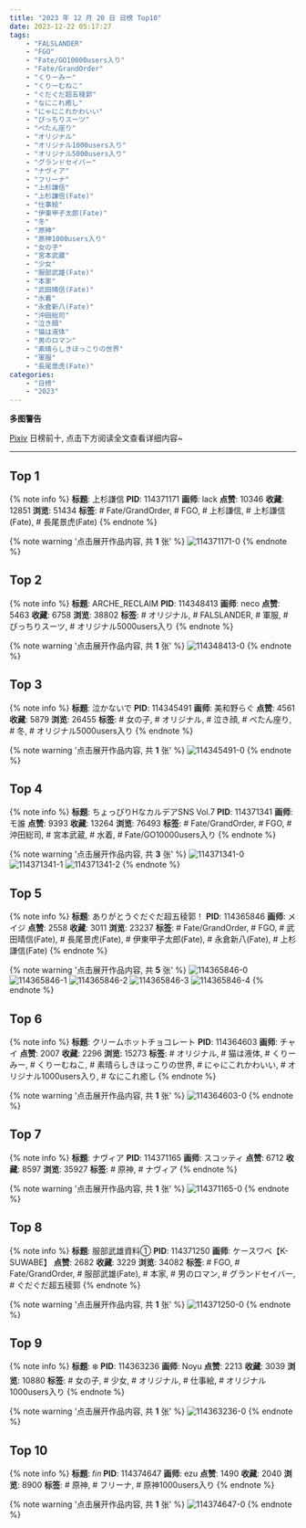 ```yaml
---
title: "2023 年 12 月 20 日 日榜 Top10"
date: 2023-12-22 05:17:27
tags:
    - "FALSLANDER"
    - "FGO"
    - "Fate/GO10000users入り"
    - "Fate/GrandOrder"
    - "くりーみー"
    - "くりーむねこ"
    - "ぐだぐだ超五稜郭"
    - "なにこれ癒し"
    - "にゃにこれかわいい"
    - "ぴっちりスーツ"
    - "ぺたん座り"
    - "オリジナル"
    - "オリジナル1000users入り"
    - "オリジナル5000users入り"
    - "グランドセイバー"
    - "ナヴィア"
    - "フリーナ"
    - "上杉謙信"
    - "上杉謙信(Fate)"
    - "仕事絵"
    - "伊東甲子太郎(Fate)"
    - "冬"
    - "原神"
    - "原神1000users入り"
    - "女の子"
    - "宮本武蔵"
    - "少女"
    - "服部武雄(Fate)"
    - "本家"
    - "武田晴信(Fate)"
    - "水着"
    - "永倉新八(Fate)"
    - "沖田総司"
    - "泣き顔"
    - "猫は液体"
    - "男のロマン"
    - "素晴らしきほっこりの世界"
    - "軍服"
    - "長尾景虎(Fate)"
categories:
    - "日榜"
    - "2023"
---
```


<i class="fa fa-triangle-exclamation"></i>**多图警告**<i class="fa fa-triangle-exclamation"></i>

[Pixiv](https://www.pixiv.net/) 日榜前十, 点击下方阅读全文查看详细内容~

<!-- more -->

---

## Top 1

{% note info %}
**标题**: 上杉謙信
**PID**: 114371171 **画师**: lack
**点赞**: 10346 **收藏**: 12851 **浏览**: 51434
**标签**: # Fate/GrandOrder, # FGO, # 上杉謙信, # 上杉謙信(Fate), # 長尾景虎(Fate)
{% endnote %}

{% note warning '点击展开作品内容, 共 **1** 张' %}
![114371171-0](https://i.pixiv.re/img-original/img/2023/12/20/00/00/36/114371171_p0.png)
{% endnote %}

## Top 2

{% note info %}
**标题**: ARCHE_RECLAIM
**PID**: 114348413 **画师**: neco
**点赞**: 5463 **收藏**: 6758 **浏览**: 38802
**标签**: # オリジナル, # FALSLANDER, # 軍服, # ぴっちりスーツ, # オリジナル5000users入り
{% endnote %}

{% note warning '点击展开作品内容, 共 **1** 张' %}
![114348413-0](https://i.pixiv.re/img-original/img/2023/12/19/02/07/03/114348413_p0.png)
{% endnote %}

## Top 3

{% note info %}
**标题**: 泣かないで
**PID**: 114345491 **画师**: 美和野らぐ
**点赞**: 4561 **收藏**: 5879 **浏览**: 26455
**标签**: # 女の子, # オリジナル, # 泣き顔, # ぺたん座り, # 冬, # オリジナル5000users入り
{% endnote %}

{% note warning '点击展开作品内容, 共 **1** 张' %}
![114345491-0](https://i.pixiv.re/img-original/img/2023/12/19/00/02/14/114345491_p0.png)
{% endnote %}

## Top 4

{% note info %}
**标题**: ちょっぴりHなカルデアSNS Vol.7
**PID**: 114371341 **画师**: モ誰
**点赞**: 9393 **收藏**: 13264 **浏览**: 76493
**标签**: # Fate/GrandOrder, # FGO, # 沖田総司, # 宮本武蔵, # 水着, # Fate/GO10000users入り
{% endnote %}

{% note warning '点击展开作品内容, 共 **3** 张' %}
![114371341-0](https://i.pixiv.re/img-original/img/2023/12/20/00/02/02/114371341_p0.png)
![114371341-1](https://i.pixiv.re/img-original/img/2023/12/20/00/02/02/114371341_p1.png)
![114371341-2](https://i.pixiv.re/img-original/img/2023/12/20/00/02/02/114371341_p2.png)
{% endnote %}

## Top 5

{% note info %}
**标题**: ありがとうぐだぐだ超五稜郭！
**PID**: 114365846 **画师**: メイジ
**点赞**: 2558 **收藏**: 3011 **浏览**: 23237
**标签**: # Fate/GrandOrder, # FGO, # 武田晴信(Fate), # 長尾景虎(Fate), # 伊東甲子太郎(Fate), # 永倉新八(Fate), # 上杉謙信(Fate)
{% endnote %}

{% note warning '点击展开作品内容, 共 **5** 张' %}
![114365846-0](https://i.pixiv.re/img-original/img/2023/12/19/21/12/07/114365846_p0.jpg)
![114365846-1](https://i.pixiv.re/img-original/img/2023/12/19/21/12/07/114365846_p1.jpg)
![114365846-2](https://i.pixiv.re/img-original/img/2023/12/19/21/12/07/114365846_p2.jpg)
![114365846-3](https://i.pixiv.re/img-original/img/2023/12/19/21/12/07/114365846_p3.jpg)
![114365846-4](https://i.pixiv.re/img-original/img/2023/12/19/21/12/07/114365846_p4.jpg)
{% endnote %}

## Top 6

{% note info %}
**标题**: クリームホットチョコレート
**PID**: 114364603 **画师**: チャイ
**点赞**: 2007 **收藏**: 2296 **浏览**: 15273
**标签**: # オリジナル, # 猫は液体, # くりーみー, # くりーむねこ, # 素晴らしきほっこりの世界, # にゃにこれかわいい, # オリジナル1000users入り, # なにこれ癒し
{% endnote %}

{% note warning '点击展开作品内容, 共 **1** 张' %}
![114364603-0](https://i.pixiv.re/img-original/img/2023/12/19/20/30/02/114364603_p0.png)
{% endnote %}

## Top 7

{% note info %}
**标题**: ナヴィア
**PID**: 114371165 **画师**: スコッティ
**点赞**: 6712 **收藏**: 8597 **浏览**: 35927
**标签**: # 原神, # ナヴィア
{% endnote %}

{% note warning '点击展开作品内容, 共 **1** 张' %}
![114371165-0](https://i.pixiv.re/img-original/img/2023/12/20/00/00/34/114371165_p0.jpg)
{% endnote %}

## Top 8

{% note info %}
**标题**: 服部武雄資料①
**PID**: 114371250 **画师**: ケースワベ【K-SUWABE】
**点赞**: 2682 **收藏**: 3229 **浏览**: 34082
**标签**: # FGO, # Fate/GrandOrder, # 服部武雄(Fate), # 本家, # 男のロマン, # グランドセイバー, # ぐだぐだ超五稜郭
{% endnote %}

{% note warning '点击展开作品内容, 共 **1** 张' %}
![114371250-0](https://i.pixiv.re/img-original/img/2023/12/20/00/01/12/114371250_p0.jpg)
{% endnote %}

## Top 9

{% note info %}
**标题**: ❄️
**PID**: 114363236 **画师**: Noyu
**点赞**: 2213 **收藏**: 3039 **浏览**: 10880
**标签**: # 女の子, # 少女, # オリジナル, # 仕事絵, # オリジナル1000users入り
{% endnote %}

{% note warning '点击展开作品内容, 共 **1** 张' %}
![114363236-0](https://i.pixiv.re/img-original/img/2023/12/19/19/41/52/114363236_p0.png)
{% endnote %}

## Top 10

{% note info %}
**标题**: 𝑓𝑖𝑛
**PID**: 114374647 **画师**: ezu
**点赞**: 1490 **收藏**: 2040 **浏览**: 8900
**标签**: # 原神, # フリーナ, # 原神1000users入り
{% endnote %}

{% note warning '点击展开作品内容, 共 **1** 张' %}
![114374647-0](https://i.pixiv.re/img-original/img/2023/12/20/02/22/30/114374647_p0.jpg)
{% endnote %}
